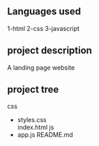 ## Languages used
1-html
2-css
3-javascript

## project description
A landing page website

## project tree
css
- styles.css    
index.html
js
- app.js
README.md
